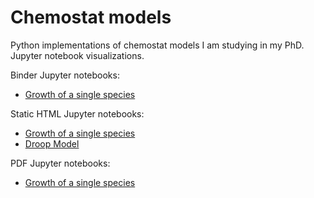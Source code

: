# Chemostat models

Python implementations of chemostat models I am studying in my PhD.
Jupyter notebook visualizations.

Binder Jupyter notebooks:
- [Growth of a single species](https://mybinder.org/v2/gh/rand-asswad/chemostat-models/HEAD?labpath=notebooks%2Fgrowth_single.ipynb)

Static HTML Jupyter notebooks:
- [Growth of a single species](https://rand-asswad.github.io/chemostat-models/growth_single.html)
- [Droop Model](https://rand-asswad.github.io/chemostat-models/droop.html)

PDF Jupyter notebooks:
- [Growth of a single species](https://rand-asswad.github.io/chemostat-models/growth_single.pdf)